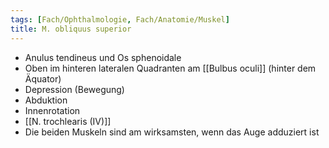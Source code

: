 ```yaml
---
tags: [Fach/Ophthalmologie, Fach/Anatomie/Muskel]
title: M. obliquus superior
---
```

*   Anulus tendineus und Os sphenoidale
*   Oben im hinteren lateralen Quadranten am [[Bulbus oculi]] (hinter dem Äquator)
*   Depression (Bewegung)
*   Abduktion
*   Innenrotation
*   [[N. trochlearis (IV)]]
*   Die beiden Muskeln sind am wirksamsten, wenn das Auge adduziert ist